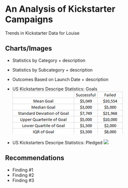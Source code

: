 # An Analysis of Kickstarter Campaigns
Trends in Kickstarter Data for Louise

## Charts/Images
- Statistics by Category + description
- Statistics by Subcategory + description
- Outcomes Based on Launch Date + description
- US Kickstarters Descripe Statistics: Goals
![](US%20_SvsF_Goals.png)
  
- US Kickstarters Descripe Statistics: Pledged
![](US%20_SvsF_Pledged.png)

## Recommendations
- Finding #1
- Finding #2
- Finding #3

